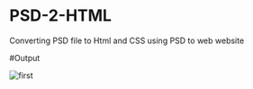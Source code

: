 # PSD-2-HTML
Converting PSD file to Html and CSS using PSD to web website


#Output

![first](https://user-images.githubusercontent.com/39440175/103733842-cfc08200-5014-11eb-9906-939371802f67.PNG)
